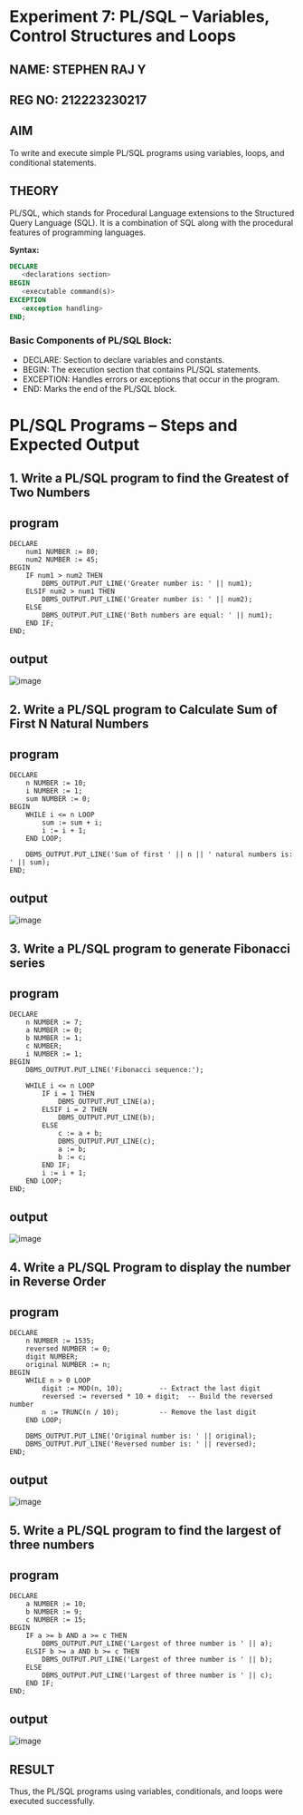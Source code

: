 # Experiment 7: PL/SQL – Variables, Control Structures and Loops

## NAME: STEPHEN RAJ Y
## REG NO: 212223230217

## AIM
To write and execute simple PL/SQL programs using variables, loops, and conditional statements.


## THEORY

PL/SQL, which stands for Procedural Language extensions to the Structured Query Language (SQL). It is a combination of SQL along with the procedural features of programming languages.

**Syntax:**
```sql
DECLARE 
   <declarations section> 
BEGIN 
   <executable command(s)>
EXCEPTION 
   <exception handling> 
END;
```

### Basic Components of PL/SQL Block:
- DECLARE: Section to declare variables and constants.
- BEGIN: The execution section that contains PL/SQL statements.
- EXCEPTION: Handles errors or exceptions that occur in the program.
- END: Marks the end of the PL/SQL block.

# PL/SQL Programs – Steps and Expected Output

## 1. Write a PL/SQL program to find the Greatest of Two Numbers
## program
```
DECLARE
    num1 NUMBER := 80;
    num2 NUMBER := 45;
BEGIN
    IF num1 > num2 THEN
        DBMS_OUTPUT.PUT_LINE('Greater number is: ' || num1);
    ELSIF num2 > num1 THEN
        DBMS_OUTPUT.PUT_LINE('Greater number is: ' || num2);
    ELSE
        DBMS_OUTPUT.PUT_LINE('Both numbers are equal: ' || num1);
    END IF;
END;
```

## output

![image](https://github.com/user-attachments/assets/3d66098c-a9a6-4db6-8685-f1deda5ba61e)


## 2. Write a PL/SQL program to Calculate Sum of First N Natural Numbers

## program
```
DECLARE
    n NUMBER := 10;
    i NUMBER := 1;
    sum NUMBER := 0;
BEGIN
    WHILE i <= n LOOP
        sum := sum + i;
        i := i + 1;
    END LOOP;

    DBMS_OUTPUT.PUT_LINE('Sum of first ' || n || ' natural numbers is: ' || sum);
END;
```

## output

![image](https://github.com/user-attachments/assets/0e1791a6-2080-4730-8d15-b490d151f1cc)


## 3. Write a PL/SQL program to generate Fibonacci series

## program
```
DECLARE
    n NUMBER := 7;
    a NUMBER := 0;
    b NUMBER := 1;
    c NUMBER;
    i NUMBER := 1;
BEGIN
    DBMS_OUTPUT.PUT_LINE('Fibonacci sequence:');

    WHILE i <= n LOOP
        IF i = 1 THEN
            DBMS_OUTPUT.PUT_LINE(a);
        ELSIF i = 2 THEN
            DBMS_OUTPUT.PUT_LINE(b);
        ELSE
            c := a + b;
            DBMS_OUTPUT.PUT_LINE(c);
            a := b;
            b := c;
        END IF;
        i := i + 1;
    END LOOP;
END;

```
## output

![image](https://github.com/user-attachments/assets/1bd9b5ca-7dea-48d1-bf93-1512dec1538d)



## 4. Write a PL/SQL Program to display the number in Reverse Order

## program
```
DECLARE
    n NUMBER := 1535;
    reversed NUMBER := 0;
    digit NUMBER;
    original NUMBER := n;
BEGIN
    WHILE n > 0 LOOP
        digit := MOD(n, 10);         -- Extract the last digit
        reversed := reversed * 10 + digit;  -- Build the reversed number
        n := TRUNC(n / 10);          -- Remove the last digit
    END LOOP;

    DBMS_OUTPUT.PUT_LINE('Original number is: ' || original);
    DBMS_OUTPUT.PUT_LINE('Reversed number is: ' || reversed);
END;
```

## output

![image](https://github.com/user-attachments/assets/07c05cf6-5e3f-4114-af37-558c681227bb)

## 5. Write a PL/SQL program to find the largest of three numbers

## program
```
DECLARE
    a NUMBER := 10;
    b NUMBER := 9;
    c NUMBER := 15;
BEGIN
    IF a >= b AND a >= c THEN
        DBMS_OUTPUT.PUT_LINE('Largest of three number is ' || a);
    ELSIF b >= a AND b >= c THEN
        DBMS_OUTPUT.PUT_LINE('Largest of three number is ' || b);
    ELSE
        DBMS_OUTPUT.PUT_LINE('Largest of three number is ' || c);
    END IF;
END;
```

## output

![image](https://github.com/user-attachments/assets/13da7714-704a-4cfd-a94e-b10bc3696bd0)

## RESULT
Thus, the PL/SQL programs using variables, conditionals, and loops were executed successfully.
